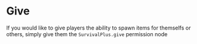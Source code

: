 Give
============

If you would like to give players the ability to spawn items for themselfs or others, simply give them the `SurvivalPlus.give` permission node